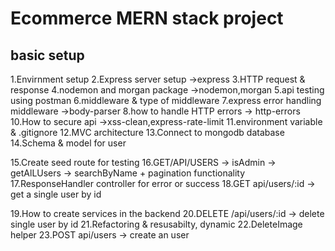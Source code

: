 # Ecommerce MERN stack project
## basic setup
<!-- 1st commit -->
1.Envirnment setup
2.Express server setup ->express
3.HTTP request & response
4.nodemon and morgan package ->nodemon,morgan
5.api testing using postman
6.middleware &  type of middleware
7.express error handling middleware ->body-parser
8.how to handle HTTP errors -> http-errors
10.How to secure api ->xss-clean,express-rate-limit
11.environment variable & .gitignore
12.MVC architecture
13.Connect to mongodb database
14.Schema & model for user
<!-- 2nd commit -->
<!-- seed main reason hocche sob reset kore newa -->
15.Create seed route for testing 
16.GET/API/USERS -> isAdmin -> getAlLUsers -> searchByName + pagination functionality
17.ResponseHandler controller for error or success
18.GET api/users/:id -> get a single user by id
<!-- 3rd Commit -->
19.How to create services in the backend
20.DELETE /api/users/:id -> delete single user by id
21.Refactoring & resusabilty, dynamic
22.DeleteImage helper
23.POST api/users -> create an user 




